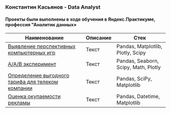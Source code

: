 ### Константин Касьянов - Data Analyst

#### Проекты были выполнены в ходе обучения в Яндекс.Практикуме, профессия "Аналитик данных»

Наименование  | Описание | Стек | 
------- | --------  | --------  |
[Выявление перспективных компьютерных игр](https://github.com/KasyanovK/works/tree/main/Games)   | Текст     |Pandas, Matplotlib, Plotly, Scipy |
[A/A/B эксперимент](https://github.com/KasyanovK/works/tree/main/abtest)   | Текст     | Pandas, Seaborn, Scipy, Math, Plotly          |
[Определение выгодного тарифа для телеком компании](https://github.com/KasyanovK/product_analyst/tree/main/Tariff)   | Текст     | Pandas, SciPy, Matplotlib          |
[Оценка окупаемости рекламы](https://github.com/KasyanovK/works/tree/main/roi_ltv_cac)   | Текст     | Pandas, Datetime, Matplotlib|
